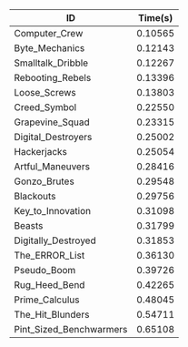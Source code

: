 |ID|Time(s)|
|-|-|
|Computer_Crew|0.10565|
|Byte_Mechanics|0.12143|
|Smalltalk_Dribble|0.12267|
|Rebooting_Rebels|0.13396|
|Loose_Screws|0.13803|
|Creed_Symbol|0.22550|
|Grapevine_Squad|0.23315|
|Digital_Destroyers|0.25002|
|Hackerjacks|0.25054|
|Artful_Maneuvers|0.28416|
|Gonzo_Brutes|0.29548|
|Blackouts|0.29756|
|Key_to_Innovation|0.31098|
|Beasts|0.31799|
|Digitally_Destroyed|0.31853|
|The_ERROR_List|0.36130|
|Pseudo_Boom|0.39726|
|Rug_Heed_Bend|0.42265|
|Prime_Calculus|0.48045|
|The_Hit_Blunders|0.54711|
|Pint_Sized_Benchwarmers|0.65108|
